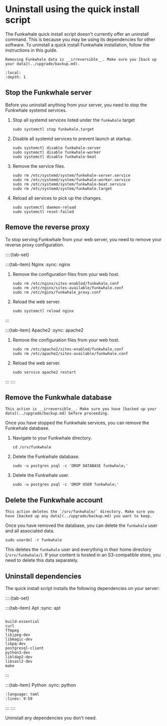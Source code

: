 # Uninstall using the quick install script

The Funkwhale quick install script doesn't currently offer an uninstall command. This is because you may be using its dependencies for other software. To uninstall a quick install Funkwhale installation, follow the instructions in this guide.

```{warning}
Removing Funkwhale data is __irreversible__. Make sure you [back up your data](../upgrade/backup.md).
```

```{contents}
:local:
:depth: 1
```

## Stop the Funkwhale server

Before you uninstall anything from your server, you need to stop the Funkwhale systemd services.

1. Stop all systemd services listed under the `funkwhale` target

   ```{code-block} sh
   sudo systemctl stop funkwhale.target
   ```

2. Disable all systemd services to prevent launch at startup.

   ```{code-block} sh
   sudo systemctl disable funkwhale-server
   sudo systemctl disable funkwhale-worker
   sudo systemctl disable funkwhale-beat
   ```

3. Remove the service files.

   ```{code-block} sh
   sudo rm /etc/systemd/system/funkwhale-server.service
   sudo rm /etc/systemd/system/funkwhale-worker.service
   sudo rm /etc/systemd/system/funkwhale-beat.service
   sudo rm /etc/systemd/system/funkwhale.target
   ```

4. Reload all services to pick up the changes.

   ```{code-block} sh
   sudo systemctl daemon-reload
   sudo systemctl reset-failed
   ```

## Remove the reverse proxy

To stop serving Funkwhale from your web server, you need to remove your reverse proxy configuration.

::::{tab-set}

:::{tab-item} Nginx
:sync: nginx

1. Remove the configuration files from your web host.

   ```{code-block} sh
   sudo rm /etc/nginx/sites-enabled/funkwhale.conf
   sudo rm /etc/nginx/sites-available/funkwhale.conf
   sudo rm /etc/nginx/funkwhale_proxy.conf
   ```

2. Reload the web server.

   ```{code-block} sh
   sudo systemctl reload nginx
   ```

:::

:::{tab-item} Apache2
:sync: apache2

1. Remove the configuration files from your web host.

   ```{code-block} sh
   sudo rm /etc/apache2/sites-enabled/funkwhale.conf
   sudo rm /etc/apache2/sites-available/funkwhale.conf
   ```

2. Reload the web server.

   ```{code-block} sh
   sudo service apache2 restart
   ```

:::
::::

## Remove the Funkwhale database

```{warning}
This action is __irreversible__. Make sure you have [backed up your data](../upgrade/backup.md) before proceeding.
```

Once you have stopped the Funkwhale services, you can remove the Funkwhale database.

1. Navigate to your Funkwhale directory.

   ```{code-block} sh
   cd /srv/funkwhale
   ```

2. Delete the Funkwhale database.

   ```{code-block} sh
   sudo -u postgres psql -c 'DROP DATABASE funkwhale;'
   ```

3. Delete the Funkwhale user.

   ```{code-block} sh
   sudo -u postgres psql -c 'DROP USER funkwhale;'
   ```

## Delete the Funkwhale account

```{warning}
This action deletes the `/srv/funkwhale/` directory. Make sure you have [backed up any data](../upgrade/backup.md) you want to keep.
```

Once you have removed the database, you can delete the `funkwhale` user and all associated data.

```{code-block} sh
sudo userdel -r funkwhale
```

This deletes the `funkwhale` user and everything in their home directory (`/srv/funkwhale/`). If your content is hosted in an S3-compatible store, you need to delete this data separately.

## Uninstall dependencies

The quick install script installs the following dependencies on your server:

::::{tab-set}

:::{tab-item} Apt
:sync: apt

```{code-block} text

build-essential
curl
ffmpeg
libjpeg-dev
libmagic-dev
libpq-dev
postgresql-client
python3-dev
libldap2-dev
libsasl2-dev
make

```

:::

:::{tab-item} Python
:sync: python

```{literalinclude} ../../../api/pyproject.toml
:language: toml
:lines: 9-59
```

:::
::::

Uninstall any dependencies you don't need.
